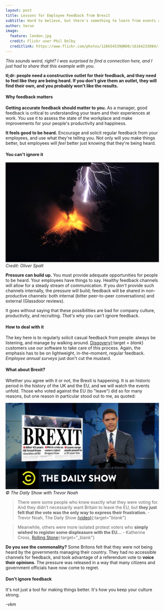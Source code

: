 ```yaml
---
layout: post
title: Lessons for Employee Feedback from Brexit
subtitle: Hard to believe, but there's something to learn from events across the pond.
author: Varun
image:
  feature: london.jpg
  credit: Flickr user Phil Dolby
  creditlink: https://www.flickr.com/photos/126654539@N08/16164233084/in/photolist-qCnVkS-pFdTLc-cp4DEJ-cp4DmW-AqCw43-aWGbci-cp4aEu-4RRy8x-qddvLw-mm9nUZ-pwGxm7-qUFSc5-6bCdVh-rDJCST-rmwFGT-dqAc6R-dPT4Px-njVYaD-6RasCj-bMkAb-oZD4LA-4RVFRW-oHDAhb-ernph-5ABjui-dtLnxk-jDhUdq-r97JJ4-6YDCGn-cp4EG3-jXrHkB-8Ve6CL-6by7Ca-4RVJzq-pLSt2b-9Muc8t-5eLKnk-4iK78d-51UwMV-656XcY-oH3eKE-7aeCGm-daub1Z-3iELJ-8kxmLj-s1osPu-rraQVG-AjGckr-s1TRy5-5cqb9y
---
```

_This sounds weird, right? I was surprised to find a connection here, and I just *had* to share that this example with you._

**tl;dr: people need a constructive outlet for their feedback, and they need to feel like they are being heard. If you don't give them an outlet, they will find their own, and you probably won't like the results.**

#### Why feedback matters

**Getting accurate feedback should matter to you.** As a manager, good feedback is critical to understanding your team and their experiences at work. You use it to assess the state of the workplace and make improvements for your people's productivity and happiness.

**It feels good to be heard.** Encourage and solicit regular feedback from your employees, and use what they're telling you. Not only will you make things better, but employees will _feel_ better just knowing that they're being heard.

#### You can't ignore it

![pressure builds up](/images/2016/07/volcano.jpg)
*Credit: Oliver Spalt*

**Pressure can build up.** You must provide adequate opportunities for people to be heard. Your employees have things to say. Healthy feedback channels will allow for a steady stream of communication. If you _don't_ provide such channels internally, the pressure will build; feedback will be shared in non-productive channels: both internal (bitter peer-to-peer conversations) and external (Glassdoor reviews).

It goes without saying that these possibilities are bad for company culture, productivity, and recruiting. _That's_ why you can't ignore feedback.

#### How to deal with it

The key here is to regularly solicit casual feedback from people: always be listening, and manage by walking around. [Disqovery](http://www.disqovery.com){:target = _blank_} customers use our software to take care of this process. Again, the emphasis has to be on lightweight, in-the-moment, regular feedback. _Employee annual surveys_ just don't cut the mustard.

#### What about Brexit?

Whether you agree with it or not, the Brexit is happening. It is an historic period in the history of the UK and the EU, and we will watch the events unfold. Those who voted against the EU (to "leave") did so for many reasons, but one reason in particular stood out to me, as quoted:

![The Daily Show with Trevor Noah](/images/2016/07/dailyshow.jpg)
_© The Daily Show with Trevor Noah_

> There were some people who knew exactly what they were voting for. And they didn't necessarily want Britain to leave the EU, but **they just felt that the vote was the only way to express their frustration.** - Trevor Noah, The Daily Show [(video)](https://youtu.be/uNsxCU0glHw?t=3m49s){:target="_blank_"}

> Meanwhile, others were more isolated protest voters who **simply wished to register some displeasure with the EU…** - Katherine Cross, [Rolling Stone](http://www.rollingstone.com/politics/news/brexit-offers-lesson-in-the-danger-of-protest-votes-20160626){:target="_blank"}

**Do you see the commonality?** Some Britons felt that they were not being heard by the governments managing their country. They had no accessible channels for feedback, and took advantage of a referendum vote to **voice their opinions**. The pressure was released in a way that many citizens and government officials have now come to regret.

#### Don't ignore feedback

It's not just a tool for making things better. It's how you keep your culture strong.

*-vkm*